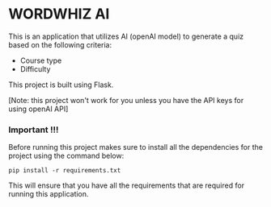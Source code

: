 # **WORDWHIZ AI**


This is an application that utilizes AI (openAI model) to generate a quiz based on the following criteria:

- Course type
- Difficulty

This project is built using Flask.

[Note: this project won't work for you unless you have the API keys for using openAI API]

### Important !!!

Before running this project makes sure to install all the dependencies for the project using the command below:

```
pip install -r requirements.txt
```

This will ensure that you have all the requirements that are required for running this application.